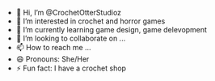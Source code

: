 - 👋 Hi, I’m @CrochetOtterStudioz
- 👀 I’m interested in crochet and horror games
- 🌱 I’m currently learning game design, game delevopment
- 💞️ I’m looking to collaborate on ...
- 📫 How to reach me ...
- 😄 Pronouns: She/Her
- ⚡ Fun fact: I have a crochet shop

<!---
CrochetOtterStudioz/CrochetOtterStudioz is a ✨ special ✨ repository because its `README.md` (this file) appears on your GitHub profile.
You can click the Preview link to take a look at your changes.
--->
